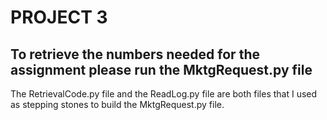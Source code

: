 # PROJECT 3
## To retrieve the numbers needed for the assignment please run the MktgRequest.py file
The RetrievalCode.py file and the ReadLog.py file are both files that I used as stepping stones to build the MktgRequest.py file.
